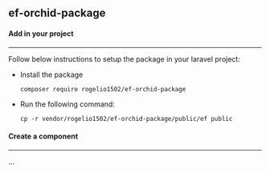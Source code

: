 ## ef-orchid-package

#### Add in your project

---

Follow below instructions to setup the package in your laravel project:

* Install the package

  `composer require rogelio1502/ef-orchid-package `
* Run the following command:

  `cp -r vendor/rogelio1502/ef-orchid-package/public/ef public`

#### Create a component

---

...
